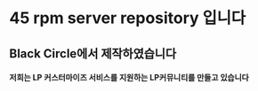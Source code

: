 45 rpm server repository 입니다
==============================





Black Circle에서 제작하였습니다
-----------------------------


#### 저희는 LP 커스터마이즈 서비스를 지원하는 LP커뮤니티를 만들고 있습니다


